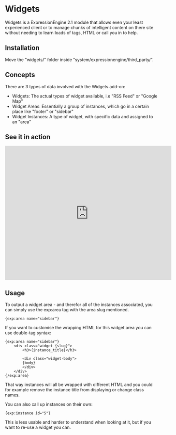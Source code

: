 # Widgets

Widgets is a ExpressionEngine 2.1 module that allows even your least experienced client or to manage chunks of intelligent content on there site without needing to learn loads of tags, HTML or call you in to help.

## Installation

Move the "widgets/" folder inside "system/expressionengine/third_party/".

## Concepts

There are 3 types of data involved with the Widgets add-on:

* Widgets: The actual types of widget available, i.e "RSS Feed" or "Google Map"
* Widget Areas: Essentially a group of instances, which go in a certain place like "footer" or "sidebar"
* Widget Instances: A type of widget, with specific data and assigned to an "area"

## See it in action

<iframe src="http://blip.tv/play/g7lmgfj0GgI.html?p=1" width="550" height="443" frameborder="0" allowfullscreen></iframe>
<embed type="application/x-shockwave-flash" src="http://a.blip.tv/api.swf#g7lmgfj0GgI" style="display:none"></embed>

## Usage

To output a widget area - and therefor all of the instances associated, you can simply use the exp:area tag with the area slug mentioned.

	{exp:area name="sidebar"}

If you want to customise the wrapping HTML for this widget area you can use double-tag syntax:

	{exp:area name="sidebar"}
		<div class="widget {slug}">
			<h3>{instance_title}</h3>

			<div class="widget-body">
			{body}
			</div>
		</div>
	{/exp:area}

That way instances will all be wrapped with different HTML and you could for example remove the instance title from displaying or change class 
names.

You can also call up instances on their own:

	{exp:instance id="5"}

This is less usable and harder to understand when looking at it, but if you want to re-use a widget you can.